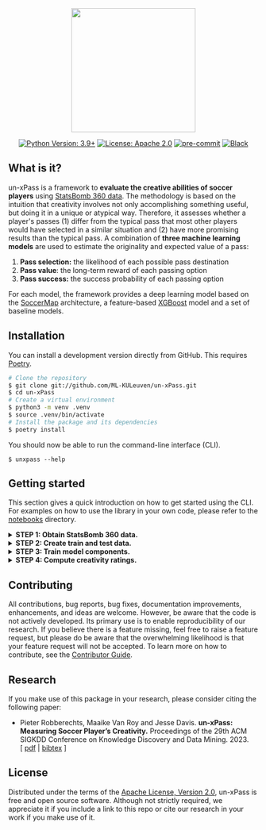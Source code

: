 <div align="center">
<img src="docs/logo.png" height="250">
<br/>

[![Python Version: 3.9+](https://img.shields.io/badge/Python-3.7.1+-blue.svg)](https://pypi.org/project/socceraction)
[![License: Apache 2.0](https://img.shields.io/badge/License-Apache%202.0-green.svg)](https://opensource.org/license/apache-2-0/)
[![pre-commit](https://img.shields.io/badge/pre--commit-enabled-brightgreen?logo=pre-commit&logoColor=white)](https://github.com/pre-commit/pre-commit)
[![Black](https://img.shields.io/badge/code%20style-black-000000.svg)](https://github.com/psf/black)
<br/>

</div>

## What is it?

un-xPass is a framework to **evaluate the creative abilities of soccer players** using [StatsBomb 360 data](https://statsbomb.com/what-we-do/soccer-data/360-2/). The methodology is based on the intuition that creativity involves not only accomplishing something useful, but doing it in a unique or atypical way. Therefore, it assesses whether a player's passes (1) differ from the typical pass that most other players would have selected in a similar situation and (2) have more promising results than the typical pass. A combination of **three machine learning models** are used to estimate the originality and expected value of a pass:

1.  **Pass selection:** the likelihood of each possible pass destination
2.  **Pass value**: the long-term reward of each passing option
3.  **Pass success:** the success probability of each passing option

For each model, the framework provides a deep learning model based on the [SoccerMap](https://arxiv.org/abs/2010.10202) architecture, a feature-based [XGBoost](https://xgboost.readthedocs.io/en/stable/) model and a set of baseline models.

## Installation

You can install a development version directly from GitHub. This requires [Poetry](https://python-poetry.org/).

```sh
# Clone the repository
$ git clone git://github.com/ML-KULeuven/un-xPass.git
$ cd un-xPass
# Create a virtual environment
$ python3 -m venv .venv
$ source .venv/bin/activate
# Install the package and its dependencies
$ poetry install
```

You should now be able to run the command-line interface (CLI).

```
$ unxpass --help
```

## Getting started

This section gives a quick introduction on how to get started using the CLI. For examples on how to use the library in your own code, please refer to the [notebooks](./notebooks) directory.

<details>
<summary><b>STEP 1: Obtain StatsBomb 360 data.</b></summary>

The models are built on [StatsBomb 360 event stream data](https://statsbomb.com/what-we-do/soccer-data/360-2/). StatsBomb has made data of certain leagues freely available for public non-commercial use at <https://github.com/statsbomb/open-data>. This open data can be accessed without the need of authentication, but its use is subject to a [user agreement](https://github.com/statsbomb/open-data/blob/master/LICENSE.pdf). The code below shows how to fetch the public data of EURO 2020 from the repository and store it in an SQLite database.

```bash
unxpass load-data \
  sqlite://$(pwd)/stores/database.sql \
  --getter="remote" \
  --competition-id="55" \
  --season-id="43"
```

Apart from the SQLite interface, the unxpass library also supports storing data in a HDF file. To use this data storage interface, replace `sqlite://` with `hdf://` in the above command. Additional interfaces can be supported by subclassing `unxpass.databases.Database`.

</details>

<details>
<summary><b>STEP 2: Create train and test data.</b></summary>

Now we will extract all passes from the data, create a feature representation and assign a label to each pass. The code below shows how to create a train and test set in `./stores/datasets/euro2020` with all features and labels required to train and evaluate the models. The [`./config/dataset/euro2020/train.yaml`](./config/dataset/euro2020/train.yaml) file defines which leagues, seasons and games should be used to create the training dataset. Similarly, the [`./config/dataset/euro2020/test.yaml`](./config/dataset/euro2020/test.yaml) file defines which leagues, seasons and games should be used to create the evaluation set.

```bash
unxpass create-dataset \
  sqlite://$(pwd)/stores/database.sql \
  $(pwd)/stores/datasets/euro2020/train \
  $(pwd)/config/dataset/euro2020/train.yaml
```

```bash
unxpass create-dataset \
  sqlite://$(pwd)/stores/database.sql \
  $(pwd)/stores/datasets/euro2020/test \
  $(pwd)/config/dataset/euro2020/test.yaml
```

_(this will take ~2 hours to run)_

It is also possible to generate a specific set of features and labels. For example, to generate only the "relative start location" features and "success" label, you can add `--xfn="relative_startlocation" --yfn="success"` to the above command.

</details>

<details>
<summary><b>STEP 3: Train model components.</b></summary>

All models are dynamically instantiated from a hierarchical configuration file managed by the [Hydra](https://github.com/facebookresearch/hydra) framework. The main config is available in [config/config.yaml](./config/config.yaml) and a set of example configurations for training specific models is available in [config/experiment](./config/experiment). The experiment configs allow you to overwrite parameters from the main config and allow you to easily iterate over new model configurations! You can run a chosen experiment config with:

```bash
unxpass train \
  $(pwd)/config \
  $(pwd)/stores/datasets/euro2020/train \
  experiment="pass_success/threesixty"
```

Experiments are tracked using [MLFlow](https://mlflow.org/). You can view the results of your experiments by running `mlflow ui --backend-store-uri stores/model` in the root directory of the project and browsing to <http://localhost:5000>.

To optimize the model's hyperparameters, you can use the `run_experiment.py` script. This script uses [Optuna](https://optuna.org/) to automate the search and (optionally) [Ray](https://www.ray.io/) to run the search in parallel on a computing cluster. The script can be run with:

```bash
python run_experiment.py \
  experiment="pass_success/threesixty" \
  hparams_search="xgboost_optuna" \
  hydra/launcher="ray" \
  hydra.launcher.ray.init.address="ray://123.45.67.89:10001"
```

</details>

<details>
<summary><b>STEP 4: Compute creativity ratings.</b></summary>

Once you have trained all required models, they can be used to compute creativity ratings. Therefore, specify a dataset to compute ratings for and the run ID of a Soccermap-based pass selection model, an XGBoost-based pass selection model and a VAEP model. The run IDs are printed after training a component or can be found in the MLFlow UI.

```bash
unxpass rate \
  sqlite://$(pwd)/stores/database.sql \
  $(pwd)/stores/datasets/euro2020/test \
  runs:/788ec5a232af46e59ac984d50ecfc1d5 \
  runs:/f0d0458824324fbbb257550bf09d924a \
  runs:/f4f4efb5f0534f03a1d513141e06c962
```

</details>

## Contributing

All contributions, bug reports, bug fixes, documentation improvements, enhancements, and ideas are welcome. However, be aware that the code is not actively developed. Its primary use is to enable reproducibility of our research. If you believe there is a feature missing, feel free to raise a feature request, but please do be aware that the overwhelming likelihood is that your feature request will not be accepted.
To learn more on how to contribute, see the [Contributor Guide](./CONTRIBUTING.rst).

## Research

If you make use of this package in your research, please consider citing the following paper:

- Pieter Robberechts, Maaike Van Roy and Jesse Davis. **un-xPass: Measuring Soccer Player’s Creativity.** Proceedings of the 29th ACM SIGKDD Conference on Knowledge Discovery and Data Mining. 2023. <br/>[ [pdf](https://people.cs.kuleuven.be/~pieter.robberechts/repo/robberechts-kdd23-unxpass.pdf) | [bibtex](./docs/unxpass.bibtex) ]

## License

Distributed under the terms of the [Apache License, Version 2.0](https://opensource.org/license/apache-2-0/), un-xPass is free and open source software. Although not strictly required, we appreciate it if you include a link to this repo or cite our research in your work if you make use of it.

